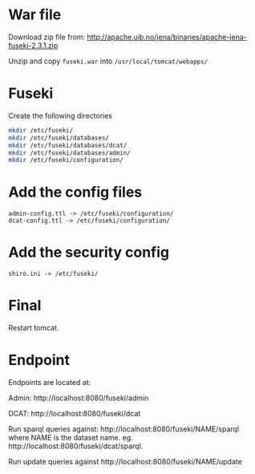 # War file

Download zip file from: http://apache.uib.no/jena/binaries/apache-jena-fuseki-2.3.1.zip

Unzip and copy ```fuseki.war``` into ```/usr/local/tomcat/webapps/```

# Fuseki

Create the following directories

```bash
mkdir /etc/fuseki/
mkdir /etc/fuseki/databases/
mkdir /etc/fuseki/databases/dcat/
mkdir /etc/fuseki/databases/admin/
mkdir /etc/fuseki/configuration/

```

# Add the config files
```
admin-config.ttl -> /etc/fuseki/configuration/
dcat-config.ttl -> /etc/fuseki/configuration/
```
# Add the security config

```
shiro.ini -> /etc/fuseki/
```

# Final

Restart tomcat.


# Endpoint

Endpoints are located at:

Admin: http://localhost:8080/fuseki/admin

DCAT: http://localhost:8080/fuseki/dcat

Run sparql queries against: http://localhost:8080/fuseki/NAME/sparql where NAME is the dataset name. eg. http://localhost:8080/fuseki/dcat/sparql. 

Run update queries against http://localhost:8080/fuseki/NAME/update





